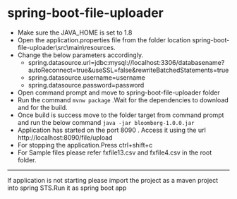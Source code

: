 # spring-boot-file-uploader

- Make sure the JAVA_HOME is set to 1.8
- Open the application.properties file from the folder location spring-boot-file-uploader\src\main\resources. 
- Change the below parameters accordingly.
  - spring.datasource.url=jdbc:mysql://localhost:3306/databasename?autoReconnect=true&useSSL=false&rewriteBatchedStatements=true
  - spring.datasource.username=username
  - spring.datasource.password=password
- Open command prompt and move to spring-boot-file-uploader folder
- Run the command `mvnw package`  .Wait for the dependencies to download and for the build.
- Once build is success move to the folder target from command prompt and run the below command `java -jar bloomberg-1.0.0.jar`
- Application has started on the port 8090 . Access it using the url http://localhost:8090/file/upload
- For stopping the application.Press ctrl+shift+c
- For Sample files please refer fxfile13.csv and fxfile4.csv in the root folder.
------------------------------------------------------------------
If application is not starting please import the project as a maven project into spring STS.Run it as spring boot app
